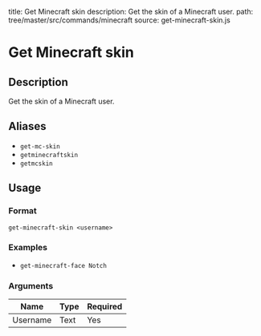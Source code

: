 title: Get Minecraft skin
description: Get the skin of a Minecraft user.
path: tree/master/src/commands/minecraft
source: get-minecraft-skin.js

# Get Minecraft skin

## Description

Get the skin of a Minecraft user.

## Aliases

* `get-mc-skin`
* `getminecraftskin`
* `getmcskin`

## Usage

### Format

`get-minecraft-skin <username>`

### Examples

* `get-minecraft-face Notch`

### Arguments

| Name     | Type   | Required |
|----------|--------|----------|
| Username | Text | Yes      |

